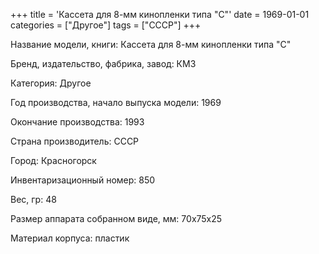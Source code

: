 +++
title = 'Кассета для 8-мм кинопленки типа "С"'
date = 1969-01-01
categories = ["Другое"]
tags = ["СССР"]
+++

Название модели, книги: Кассета для 8-мм кинопленки типа "С"

Бренд, издательство, фабрика, завод: КМЗ

Категория: Другое

Год производства, начало выпуска модели: 1969

Окончание производства: 1993

Страна производитель: СССР

Город: Красногорск

Инвентаризационный номер: 850

Вес, гр: 48

Размер аппарата  собранном виде, мм: 70х75х25

Материал корпуса: пластик

